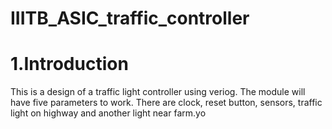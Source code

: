 # IIITB_ASIC_traffic_controller


# 1.Introduction
This is a design of a traffic light controller using veriog.
The module will have five parameters to work. There are clock,
reset button, sensors, traffic light on highway and another light
near farm.yo
